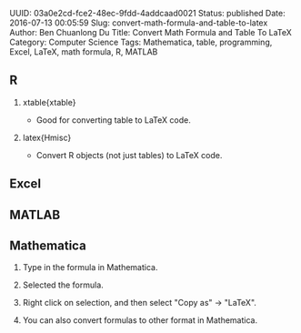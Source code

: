 UUID: 03a0e2cd-fce2-48ec-9fdd-4addcaad0021
Status: published
Date: 2016-07-13 00:05:59
Slug: convert-math-formula-and-table-to-latex
Author: Ben Chuanlong Du
Title: Convert Math Formula and Table To LaTeX
Category: Computer Science
Tags: Mathematica, table, programming, Excel, LaTeX, math formula, R, MATLAB


## R
1. xtable{xtable}
	- Good for converting table to LaTeX code.

2. latex{Hmisc} 
	- Convert R objects (not just tables) to LaTeX code.

## Excel

## MATLAB

## Mathematica

1. Type in the formula in Mathematica.

2. Selected the formula.

3. Right click on selection, and then select "Copy as" -> "LaTeX".

4. You can also convert formulas to other format in Mathematica.



